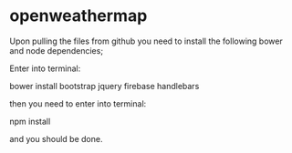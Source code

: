# openweathermap

Upon pulling the files from github you need to install the following bower and node dependencies;

Enter into terminal:

bower install bootstrap jquery firebase handlebars

then you need to enter into terminal:

npm install

and you should be done.

